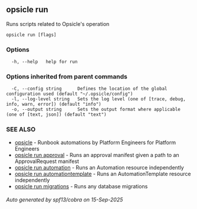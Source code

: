 ## opsicle run

Runs scripts related to Opsicle's operation

```
opsicle run [flags]
```

### Options

```
  -h, --help   help for run
```

### Options inherited from parent commands

```
  -C, --config string      Defines the location of the global configuration used (default "~/.opsicle/config")
  -l, --log-level string   Sets the log level (one of [trace, debug, info, warn, error]) (default "info")
  -o, --output string      Sets the output format where applicable (one of [text, json]) (default "text")
```

### SEE ALSO

* [opsicle](cli/opsicle.md)	 - Runbook automations by Platform Engineers for Platform Engineers
* [opsicle run approval](cli/opsicle_run_approval.md)	 - Runs an approval manifest given a path to an ApprovalRequest manifest
* [opsicle run automation](cli/opsicle_run_automation.md)	 - Runs an Automation resource independently
* [opsicle run automationtemplate](cli/opsicle_run_automationtemplate.md)	 - Runs an AutomationTemplate resource independently
* [opsicle run migrations](cli/opsicle_run_migrations.md)	 - Runs any database migrations

###### Auto generated by spf13/cobra on 15-Sep-2025
